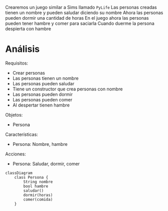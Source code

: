Crearemos un juego similar a Sims llamado `PyLife`
Las personas creadas tienen un nombre y
pueden saludar diciendo su nombre
Ahora las personas pueden dormir una cantidad de horas
En el juego ahora las personas pueden
tener hambre y comer para saciarla
Cuando duerme la persona despierta con hambre


# Análisis

Requisitos:
- Crear personas
- Las personas tienen un nombre
- Las personas pueden saludar
- Tiene un constructor que crea personas con nombre
- Las personas pueden dormir
- Las personas pueden comer
- Al despertar tienen hambre

Objetos:
- Persona

Características:
- Persona: Nombre, hambre

Acciones:
- Persona: Saludar, dormir, comer

```mermaid
classDiagram
    class Persona {
        String nombre
        bool hambre
        saludar()
        dormir(horas)
        comer(comida)
    }
```

